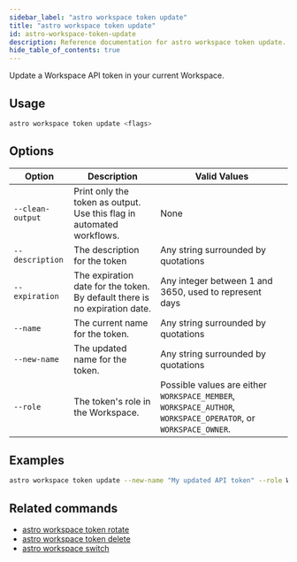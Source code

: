 ```yaml
---
sidebar_label: "astro workspace token update"
title: "astro workspace token update"
id: astro-workspace-token-update
description: Reference documentation for astro workspace token update.
hide_table_of_contents: true
---
```


Update a Workspace API token in your current Workspace.

## Usage

```sh
astro workspace token update <flags>
```

## Options

| Option            | Description                                                                                                                             | Valid Values  |
| ----------------- | --------------------------------------------------------------------------------------------------------------------------------------- | ------------- |
| `--clean-output`   | Print only the token as output. Use this flag in automated workflows.                                                                                                      | None   |
| `--description` | The description for the token | Any string surrounded by quotations |
| `--expiration` | The expiration date for the token. By default there is no expiration date. | Any integer between 1 and 3650, used to represent days |
| `--name` | The current name for the token. | Any string surrounded by quotations |
| `--new-name` | The updated name for the token. | Any string surrounded by quotations |
| `--role`  | The token's role in the Workspace.                | Possible values are either `WORKSPACE_MEMBER`, `WORKSPACE_AUTHOR`, `WORKSPACE_OPERATOR`, or `WORKSPACE_OWNER`. |

## Examples

```sh
astro workspace token update --new-name "My updated API token" --role WORKSPACE_MEMBER
```

## Related commands

- [astro workspace token rotate](cli/astro-workspace-token-rotate.md)
- [astro workspace token delete](cli/astro-workspace-token-delete.md)
- [astro workspace switch](cli/astro-workspace-switch.md)